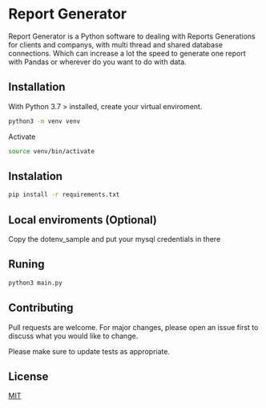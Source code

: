 # Report Generator

Report Generator is a Python software to dealing with Reports Generations for clients and companys, with multi thread and shared database connections. Which can increase a lot the speed to generate one report with Pandas or wherever do you want to do with data.

## Installation

With Python 3.7 > installed, create your virtual enviroment.

```bash
python3 -m venv venv
```

Activate
```bash
source venv/bin/activate
```

## Instalation


```bash
pip install -r requirements.txt
```

## Local enviroments (Optional)

Copy the dotenv_sample and put your mysql credentials in there


## Runing


```bash
python3 main.py
```


## Contributing
Pull requests are welcome. For major changes, please open an issue first to discuss what you would like to change.

Please make sure to update tests as appropriate.

## License
[MIT](https://choosealicense.com/licenses/mit/)